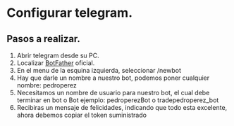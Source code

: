# Configurar telegram.

## Pasos a realizar.
1. Abrir telegram desde su PC.
2. Localizar [BotFather](<https://t.me/BotFather>) oficial.
3. En el menu de la esquina izquierda, seleccionar /newbot
4. Hay que darle un nombre a nuestro bot, podemos poner cualquier nombre: pedroperez
5. Necesitamos un nombre de usuario para nuestro bot, el cual debe terminar en bot o Bot ejemplo: pedroperezBot o tradepedroperez_bot
6. Recibiras un mensaje de felicidades, indicando que todo esta excelente, ahora debemos copiar el token suministrado
